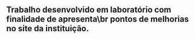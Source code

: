 <h2>Trabalho desenvolvido em laboratório com finalidade de apresenta\br pontos de melhorias no site da instituição.<h2>
